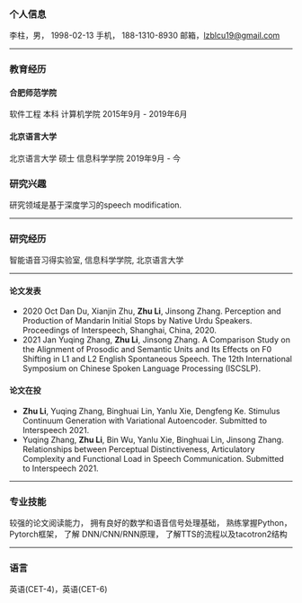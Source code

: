 ### 个人信息
李柱，男， 1998-02-13 手机， 188-1310-8930 邮箱，lzblcu19@gmail.com

---

### 教育经历
#### 合肥师范学院
软件工程 本科 计算机学院     2015年9月 - 2019年6月

#### 北京语言大学
北京语言大学 硕士 信息科学学院    2019年9月 - 今


### 研究兴趣
研究领域是基于深度学习的speech modification.

---


### 研究经历
智能语音习得实验室, 信息科学学院, 北京语言大学

---

#### 论文发表
*	2020 Oct  Dan Du, Xianjin Zhu, **Zhu Li**, Jinsong Zhang.  Perception and Production of Mandarin Initial Stops by Native Urdu Speakers. Proceedings of Interspeech, Shanghai, China, 2020. 
*	2021 Jan  Yuqing Zhang, **Zhu Li**, Jinsong Zhang.  A Comparison Study on the Alignment of Prosodic and Semantic Units and Its Effects on F0 Shifting in L1 and L2 English Spontaneous Speech. The 12th International Symposium on Chinese Spoken Language Processing (ISCSLP).

#### 论文在投
*	**Zhu Li**, Yuqing Zhang, Binghuai Lin, Yanlu Xie, Dengfeng Ke.  Stimulus Continuum Generation with Variational Autoencoder. Submitted to Interspeech 2021.
*	Yuqing Zhang, **Zhu Li**, Bin Wu, Yanlu Xie, Binghuai Lin, Jinsong Zhang.  Relationships between Perceptual Distinctiveness, Articulatory Complexity and Functional Load in Speech Communication. Submitted to Interspeech 2021.

---


### 专业技能
较强的论文阅读能力， 
拥有良好的数学和语音信号处理基础， 
熟练掌握Python， Pytorch框架， 了解 DNN/CNN/RNN原理， 了解TTS的流程以及tacotron2结构 

---


### 语言
英语(CET-4)，英语(CET-6)
